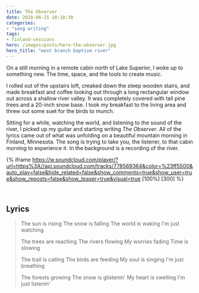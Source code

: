 ```yaml
---
title: The Observer
date: 2020-06-25 10:18:30
categories:
- "song writing"
tags:
- finland-sessions
hero: /images/posts/hero-the-observer.jpg
hero_title: "west branch baptism river"
---
```


On a still morning in a remote cabin north of Lake Superior, I woke up to something new.  The time, space, and the tools to create music. 

<!-- more -->

I rolled out of the upstairs loft, creaked down the steep wooden stairs, and made breakfast and coffee looking out through a long rectangular window out across a shallow river valley.  It was completely covered with tall pine trees and a 20-inch snow base.  I took my breakfast to the living area and threw out some suet for the birds to munch.  

Sitting for a while, watching the world, and listening to the sound of the river, I picked up my guitar and starting writing *The Observer*.  All of the lyrics came out of what was unfolding on a beautiful mountain morning in Finland, Minnesota.  The song is trying to take you, the listener, to that cabin morning to experience it.  In the background is a recording of the river.

{% iframe https://w.soundcloud.com/player/?url=https%3A//api.soundcloud.com/tracks/778569364&color=%23ff5500&auto_play=false&hide_related=false&show_comments=true&show_user=true&show_reposts=false&show_teaser=true&visual=true [100%] [300] %}

&nbsp;
## Lyrics
>The sun is rising
>The snow is falling
>The world is waking
>I'm just watching
>
>The trees are reaching
>The rivers flowing
>My worries fading
>Time is slowing
>
>The trail is calling
>The birds are feeding
>My soul is singing
>I'm just breathing
>
>The forests growing
>The snow is glistenin'
>My heart is swelling
>I'm just listenin'
